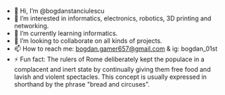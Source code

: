 - 👋 Hi, I’m @bogdanstanciulescu
- 👀 I’m interested in informatics, electronics, robotics, 3D printing and networking.
- 🌱 I’m currently learning informatics.
- 💞️ I’m looking to collaborate on all kinds of projects.
- 📫 How to reach me: bogdan.gamer657@gmail.com & ig: bogdan_01st
- ⚡ Fun fact: The rulers of Rome deliberately kept the populace in a complacent and inert state by continually giving them free food and lavish and violent spectacles. This concept is usually expressed in shorthand by the phrase "bread and circuses".

<!---
bogdanstanciulescu/bogdanstanciulescu is a ✨ special ✨ repository because its `README.md` (this file) appears on your GitHub profile.
You can click the Preview link to take a look at your changes.
--->
